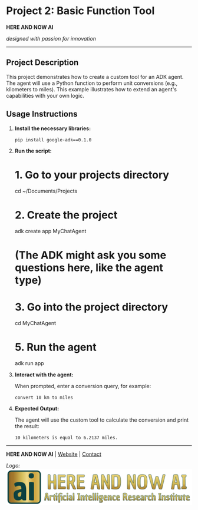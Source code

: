 # Project 2: Basic Function Tool

**HERE AND NOW AI**

*designed with passion for innovation*

---

## Project Description

This project demonstrates how to create a custom tool for an ADK agent. The agent will use a Python function to perform unit conversions (e.g., kilometers to miles). This example illustrates how to extend an agent's capabilities with your own logic.

## Usage Instructions

1.  **Install the necessary libraries:**

    ```bash
    pip install google-adk==0.1.0
    ```

2.  **Run the script:**

    # 1. Go to your projects directory
    cd ~/Documents/Projects

    # 2. Create the project
    adk create app MyChatAgent

    # (The ADK might ask you some questions here, like the agent type)

    # 3. Go into the project directory
    cd MyChatAgent

    # 5. Run the agent
    adk run app

3.  **Interact with the agent:**

    When prompted, enter a conversion query, for example:

    ```
    convert 10 km to miles
    ```

4.  **Expected Output:**

    The agent will use the custom tool to calculate the conversion and print the result:

    ```
    10 kilometers is equal to 6.2137 miles.
    ```

---

**HERE AND NOW AI** | [Website](https://hereandnowai.com) | [Contact](mailto:info@hereandnowai.com)

*Logo: ![[Logo]](https://raw.githubusercontent.com/hereandnowai/images/refs/heads/main/logos/HNAI%20Title%20-Teal%20%26%20Golden%20Logo%20-%20DESIGN%203%20-%20Raj-07.png)*